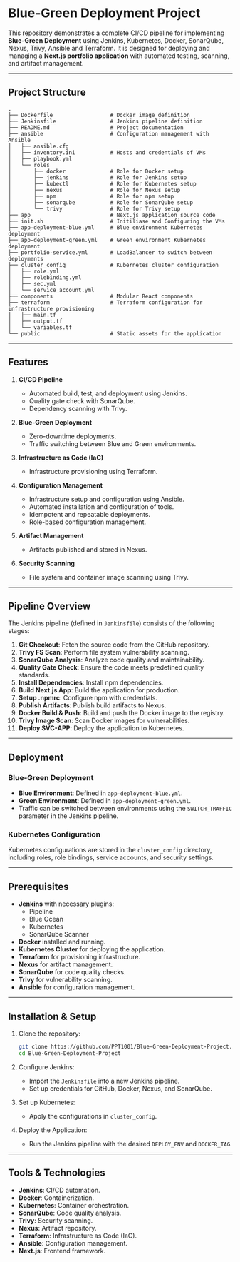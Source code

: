 # Blue-Green Deployment Project

This repository demonstrates a complete CI/CD pipeline for implementing **Blue-Green Deployment** using Jenkins, Kubernetes, Docker, SonarQube, Nexus, Trivy, Ansible and Terraform. It is designed for deploying and managing a **Next.js portfolio application** with automated testing, scanning, and artifact management.

---

## Project Structure

```plaintext
.
├── Dockerfile                  # Docker image definition
├── Jenkinsfile                 # Jenkins pipeline definition
├── README.md                   # Project documentation
├── ansible                     # Configuration management with Ansible
│   ├── ansible.cfg
│   ├── inventory.ini           # Hosts and credentials of VMs
│   ├── playbook.yml
│   └── roles
│       ├── docker              # Role for Docker setup
│       ├── jenkins             # Role for Jenkins setup
│       ├── kubectl             # Role for Kubernetes setup
│       ├── nexus               # Role for Nexus setup
│       ├── npm                 # Role for npm setup
│       ├── sonarqube           # Role for SonarQube setup
│       └── trivy               # Role for Trivy setup
├── app                         # Next.js application source code
├── init.sh                     # Initiliase and Configuring the VMs
├── app-deployment-blue.yml     # Blue environment Kubernetes deployment
├── app-deployment-green.yml    # Green environment Kubernetes deployment
├── portfolio-service.yml       # LoadBalancer to switch between deployments
├── cluster_config              # Kubernetes cluster configuration
│   ├── role.yml
│   ├── rolebinding.yml
│   ├── sec.yml
│   └── service_account.yml
├── components                  # Modular React components
├── terraform                   # Terraform configuration for infrastructure provisioning
│   ├── main.tf
│   ├── output.tf
│   └── variables.tf
└── public                      # Static assets for the application
```

---

## Features

1. **CI/CD Pipeline**
   - Automated build, test, and deployment using Jenkins.
   - Quality gate check with SonarQube.
   - Dependency scanning with Trivy.

2. **Blue-Green Deployment**
   - Zero-downtime deployments.
   - Traffic switching between Blue and Green environments.

3. **Infrastructure as Code (IaC)**
   - Infrastructure provisioning using Terraform.

4. **Configuration Management**
    - Infrastructure setup and configuration using Ansible.
    - Automated installation and configuration of tools.
    - Idempotent and repeatable deployments.
    - Role-based configuration management.

5. **Artifact Management**
   - Artifacts published and stored in Nexus.

6. **Security Scanning**
   - File system and container image scanning using Trivy.

---

## Pipeline Overview

The Jenkins pipeline (defined in `Jenkinsfile`) consists of the following stages:

1. **Git Checkout**: Fetch the source code from the GitHub repository.
2. **Trivy FS Scan**: Perform file system vulnerability scanning.
3. **SonarQube Analysis**: Analyze code quality and maintainability.
4. **Quality Gate Check**: Ensure the code meets predefined quality standards.
5. **Install Dependencies**: Install npm dependencies.
6. **Build Next.js App**: Build the application for production.
7. **Setup .npmrc**: Configure npm with credentials.
8. **Publish Artifacts**: Publish build artifacts to Nexus.
9. **Docker Build & Push**: Build and push the Docker image to the registry.
10. **Trivy Image Scan**: Scan Docker images for vulnerabilities.
11. **Deploy SVC-APP**: Deploy the application to Kubernetes.

---

## Deployment

### Blue-Green Deployment

- **Blue Environment**: Defined in `app-deployment-blue.yml`.
- **Green Environment**: Defined in `app-deployment-green.yml`.
- Traffic can be switched between environments using the `SWITCH_TRAFFIC` parameter in the Jenkins pipeline.

### Kubernetes Configuration

Kubernetes configurations are stored in the `cluster_config` directory, including roles, role bindings, service accounts, and security settings.

---

## Prerequisites

- **Jenkins** with necessary plugins:
  - Pipeline
  - Blue Ocean
  - Kubernetes
  - SonarQube Scanner
- **Docker** installed and running.
- **Kubernetes Cluster** for deploying the application.
- **Terraform** for provisioning infrastructure.
- **Nexus** for artifact management.
- **SonarQube** for code quality checks.
- **Trivy** for vulnerability scanning.
- **Ansible** for configuration management.

---

## Installation & Setup

1. Clone the repository:
   ```bash
   git clone https://github.com/PPT1001/Blue-Green-Deployment-Project.git
   cd Blue-Green-Deployment-Project
   ```

2. Configure Jenkins:
   - Import the `Jenkinsfile` into a new Jenkins pipeline.
   - Set up credentials for GitHub, Docker, Nexus, and SonarQube.

3. Set up Kubernetes:
   - Apply the configurations in `cluster_config`.

4. Deploy the Application:
   - Run the Jenkins pipeline with the desired `DEPLOY_ENV` and `DOCKER_TAG`.

---

## Tools & Technologies

- **Jenkins**: CI/CD automation.
- **Docker**: Containerization.
- **Kubernetes**: Container orchestration.
- **SonarQube**: Code quality analysis.
- **Trivy**: Security scanning.
- **Nexus**: Artifact repository.
- **Terraform**: Infrastructure as Code (IaC).
- **Ansible**: Configuration management.
- **Next.js**: Frontend framework.